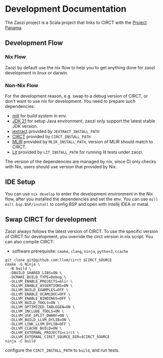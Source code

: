# Development Documentation

The Zaozi project is a Scala project that links to CIRCT with the
[Project Panama](https://openjdk.org/projects/panama/).

## Development Flow
### Nix Flow

Zaozi by default use the nix flow to help you to get anything done for zaozi 
development in linux or darwin.

### Non-Nix Flow
For the development reason, e.g. swap to a debug version of CIRCT, or don't
want to use nix for development. You need to prepare such dependencies:
- [mill](https://mill-build.org) for build system in env.
- [JDK 21](https://openjdk.org/projects/jdk/21/) for setup Java environment, 
  zaozi only support the latest stable JDK version.
- [jextract](https://github.com/openjdk/jextract) provided by `JEXTRACT_INSTALL_PATH`
- [CIRCT](https://github.com/llvm/circt/) provided by `CIRCT_INSTALL_PATH`
- [MLIR](https://github.com/llvm/circt/) provided by `MLIR_INSTALL_PATH`,
  version of MLIR should match to CIRCT.
- [Lit](https://llvm.org/docs/CommandGuide/lit.html) provided by 
  `LIT_INSTALL_PATH` for running lit tests under zaozi.

The version of the dependencies are managed by nix, since CI only checks with
Nix, users should use version that provided by Nix.

## IDE Setup
You can use `nix develop` to enter the development environment in the Nix flow,
after you installed the dependencies and set the env. You can use
`mill mill.bsp.BSP/install` to config BSP and open with Intellij IDEA or metal.

## Swap CIRCT for development
Zaozi always follows the latest version of CIRCT. To use the specific version
of CIRCT for development, you override the circt version in nix script. You can
also compile CIRCT:
- software prerequisite: `cmake`, `clang`, `ninja`, `python3`, `ccache`
```shell
git clone git@github.com:llvm/circt $CIRCT_SOURCE
cmake -G Ninja \
  -B build \
  -DBUILD_SHARED_LIBS=ON \
  -DCMAKE_BUILD_TYPE=Debug \
  -DLLVM_ENABLE_PROJECTS=mlir \
  -DLLVM_ENABLE_ASSERTIONS=ON \
  -DLLVM_BUILD_EXAMPLES=OFF \
  -DLLVM_ENABLE_OCAMLDOC=OFF \
  -DLLVM_ENABLE_BINDINGS=OFF \
  -DLLVM_BUILD_TOOLS=ON \
  -DLLVM_OPTIMIZED_TABLEGEN=ON \
  -DLLVM_INCLUDE_TOOLS=ON \
  -DLLVM_USE_SPLIT_DWARF=ON \
  -DLLVM_BUILD_LLVM_DYLIB=ON \
  -DLLVM_LINK_LLVM_DYLIB=OFF \
  -DLLVM_CCACHE_BUILD=ON \
  -DLLVM_EXTERNAL_PROJECTS=circt \
  -DLLVM_EXTERNAL_CIRCT_SOURCE_DIR=$CIRCT_SOURCE
ninja -C build
```
configure the `CIRCT_INSTALL_PATH` to `build`, and run tests.
